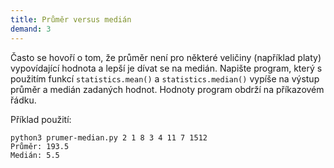 ```yaml
---
title: Průměr versus medián
demand: 3
---
```


Často se hovoří o tom, že průměr není pro některé veličiny (například platy) vypovídající hodnota a lepší je dívat se na medián. Napište program, který s použitím funkcí `statistics.mean()` a `statistics.median()` vypíše na výstup průměr a medián zadaných hodnot. Hodnoty program obdrží na příkazovém řádku.

Příklad použití:

```shell
python3 prumer-median.py 2 1 8 3 4 11 7 1512
Průměr: 193.5
Medián: 5.5
```
